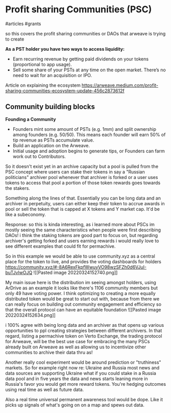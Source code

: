 # Profit sharing Communities (PSC)
#articles #grants 

so this covers the profit sharing communities or DAOs that arweave is trying to create

**As a PST holder you have two ways to access liquidity:**

-   Earn recurring revenue by getting paid dividends on your tokens (proportional to app usage).
-   Sell some share of your PSTs at any time on the open market. There’s no need to wait for an acquisition or IPO.

Article on explaining the ecosystem
https://arweave.medium.com/profit-sharing-communities-ecosystem-update-456c2873612f

## Community building blocks

**Founding a Community**
-   Founders mint some amount of PSTs (e.g. 1mm) and split ownership among founders (e.g. 50/50). This means each founder will earn 50% of tip revenue as PSTs accumulate value.
-   Build an application on the Arweave.
-   Initial usage and adoption begins to generate tips, or Founders can farm work out to Contributors.

So it doesn't exist yet in an archive capacity but a pool is pulled from the PSC concept where users can stake their tokens in say a "Russian politicians" archiver pool whenever that archiver is forked or a user uses tokens to access that pool a portion of those token rewards goes towards the stakers. 

Something along the lines of that. Essentially you can be long data and an archiver in perpetuity, users can either keep their token to accrue awards in pool or sell the token that is capped at X tokens and Y market cap. It'd be like a subeconomy.

Response: so this is kinda interesting, as i learned more about PSCs im mostly seeing the same characteristics when people were first describing DAOs! i think the staking tokens are good part to focus on, but regarding archiver's getting forked and users earning rewards i would really love to see different examples that could fit for permachive. 

So in this example we would be able to use community.xyz as a central place for the token to live, and provides the voting dashboards for holders https://community.xyz/#-8A6RexFkpfWwuyVO98wzSFZh0d6VJuI-buTJvlwOJQ 
![[Pasted image 20220324152740.png]]

My main issue here is the distribution im seeing amongst holders, using ArDrive as an example it looks like there's 1106 community members but only 49 have voting power. I think optimizing to creating a more equally distributed token would be great to start out with, because from there we can really focus on building out community engagement and efficiency so that the overall protocol can have an equitable foundation
![[Pasted image 20220324152634.png]]

i 100% agree with being long data and an archiver as that opens up various opportunities to ppl creating strategies between different archivers. In that regard, listing a permachive token on Verto Exchange, the trading protocol for Arweave, will be the best use case for embracing the many PSCs already built on Arweave as well as allowing us to incentivize other communities to archive their data thru as!

    
Another really cool experiment would be around prediction or "truthiness" markets. So for example right now re: Ukraine and Russia most news and data sources are supporting Ukraine what if you could stake in a Russia data pool and in five years the data and news starts leaning more in Russia's favor you would get more reward tokens. You're hedging outcomes using real time as well as future data.
    
Also a real time universal permanent awareness tool would be dope. Like it picks up signals of what's going on on a map and spews out data.